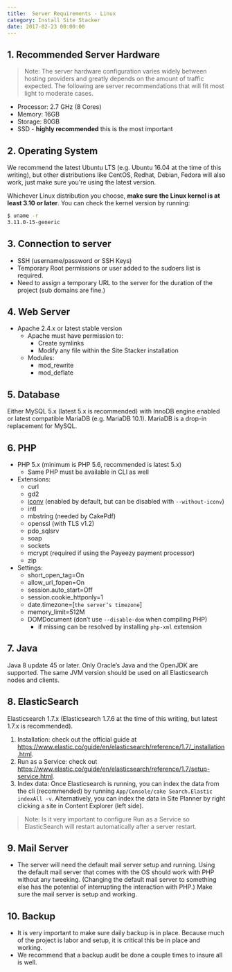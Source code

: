 ```yaml
---
title:  Server Requirements - Linux
category: Install Site Stacker
date: 2017-02-23 00:00:00
---
```


## 1. Recommended Server Hardware

> Note: The server hardware configuration varies widely between hosting providers and greatly depends on the amount of traffic expected. The following are server recommendations that will fit most light to moderate cases.

* Processor: 2.7 GHz (8 Cores)
* Memory: 16GB
* Storage: 80GB
* SSD - **highly recommended** this is the most important


## 2. Operating System

We recommend the latest Ubuntu LTS (e.g. Ubuntu 16.04 at the time of this writing), but other distributions like CentOS, Redhat, Debian, Fedora will also work, just make sure you're using the latest version.

Whichever Linux distribution you choose, **make sure the Linux kernel is at least 3.10 or later**. You can check the kernel version by running:

```sh
$ uname -r
3.11.0-15-generic
```

## 3. Connection to server

* SSH (username/password or SSH Keys)
* Temporary Root permissions or user added to the sudoers list is required.
* Need to assign a temporary URL to the server for the duration of the project (sub domains are fine.)


## 4. Web Server

* Apache 2.4.x or latest stable version
   * Apache must have permission to:
      * Create symlinks
      * Modify any file within the Site Stacker installation
   * Modules:
      * mod_rewrite
      * mod_deflate


## 5. Database

Either MySQL 5.x (latest 5.x is recommended) with InnoDB engine enabled or latest compatible MariaDB (e.g. MariaDB 10.1). MariaDB is a drop-in replacement for MySQL.


## 6. PHP

* PHP 5.x (minimum is PHP 5.6, recommended is latest 5.x)
   * Same PHP must be available in CLI as well
* Extensions:
   * curl
   * gd2
   * [iconv](http://php.net/manual/en/iconv.installation.php) (enabled by default, but can be disabled with `--without-iconv`)
   * intl
   * mbstring (needed by CakePdf)
   * openssl (with TLS v1.2)
   * pdo_sqlsrv
   * soap
   * sockets
   * mcrypt (required if using the Payeezy payment processor)
   * zip
* Settings:
   * short_open_tag=On
   * allow_url_fopen=On
   * session.auto_start=Off
   * session.cookie_httponly=1
   * date.timezone=[`the server’s timezone`]
   * memory_limit=512M
   * DOMDocument (don’t use `--disable-dom` when compiling PHP)
       * if missing can be resolved by installing `php-xml` extension

## 7. Java

Java 8 update 45 or later. Only Oracle’s Java and the OpenJDK are supported. The same JVM version should be used on all Elasticsearch nodes and clients.


## 8. ElasticSearch

Elasticsearch 1.7.x (Elasticsearch 1.7.6 at the time of this writing, but latest 1.7.x is recommended).

1. Installation: check out the official guide at <https://www.elastic.co/guide/en/elasticsearch/reference/1.7/_installation.html>.
2. Run as a Service: check out <https://www.elastic.co/guide/en/elasticsearch/reference/1.7/setup-service.html>.
3. Index data: Once Elasticsearch is running, you can index the data from the cli (recommended) by running `App/Console/cake Search.Elastic indexAll -v`. Alternatively, you can index the data in Site Planner by right clicking a site in Content Explorer (left side).

> Note: Is it very important to configure Run as a Service so ElasticSearch will restart automatically after a server restart.


## 9. Mail Server

* The server will need the default mail server setup and running.  Using the default mail server that comes with the OS should work with PHP without any tweeking.  (Changing the default mail server to something else has the potential of interrupting the interaction with PHP.) Make sure the mail server is setup and working.  

## 10. Backup

* It is very important to make sure daily backup is in place.  Because much of the project is labor and setup, it is critical this be in place and working.
* We recommend that a backup audit be done a couple times to insure all is well.
